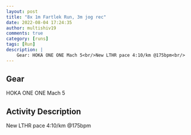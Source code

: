 ```yaml
---
layout: post
title: "8x 1m Fartlek Run, 3m jog rec"
date: 2022-08-04 17:24:35
author: multishiv19
comments: true
category: [runs]
tags: [Run]
description: |
    Gear: HOKA ONE ONE Mach 5<br/>New LTHR pace 4:10/km @175bpm<br/>
---
```


## Gear
HOKA ONE ONE Mach 5

## Activity Description
New LTHR pace 4:10/km @175bpm



<div width='100%' class='strava-embed-placeholder' data-embed-type='activity' data-embed-id='7579668817'></div>
<script src='https://strava-embeds.com/embed.js'></script>
